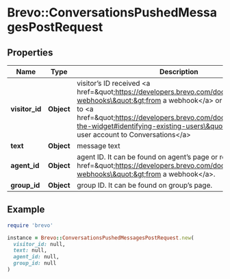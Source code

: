 # Brevo::ConversationsPushedMessagesPostRequest

## Properties

| Name | Type | Description | Notes |
| ---- | ---- | ----------- | ----- |
| **visitor_id** | **Object** | visitor’s ID received &lt;a href&#x3D;\&quot;https://developers.brevo.com/docs/conversations-webhooks\&quot;&gt;from a webhook&lt;/a&gt; or generated by you to &lt;a href&#x3D;\&quot;https://developers.brevo.com/docs/customize-the-widget#identifying-existing-users\&quot;&gt;bind existing user account to Conversations&lt;/a&gt; |  |
| **text** | **Object** | message text |  |
| **agent_id** | **Object** | agent ID. It can be found on agent’s page or received &lt;a href&#x3D;\&quot;https://developers.brevo.com/docs/conversations-webhooks\&quot;&gt;from a webhook&lt;/a&gt;. | [optional] |
| **group_id** | **Object** | group ID. It can be found on group’s page. | [optional] |

## Example

```ruby
require 'brevo'

instance = Brevo::ConversationsPushedMessagesPostRequest.new(
  visitor_id: null,
  text: null,
  agent_id: null,
  group_id: null
)
```

